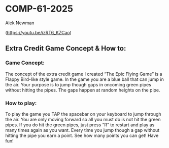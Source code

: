 # COMP-61-2025
Alek Newman

(https://youtu.be/izRT6_KZCao)
 
## Extra Credit Game Concept & How to:
### Game Concept:
The concept of the extra credit game I created “The Epic Flying Game” is a Flappy Bird-like style game. In the game you are a blue ball that can jump in the air. Your purpose is to jump though gaps in oncoming green pipes without hitting the pipes. The gaps happen at random heights on the pipe. 

### How to play: 
To play the game you TAP the spacebar on your keyboard to jump through the air. You are only moving forward so all you must do is not hit the green pipes. If you do hit the green pipes, just press “R” to restart and play as many times again as you want. Every time you jump though a gap without hitting the pipe you earn a point. See how many points you can get! Have fun!
